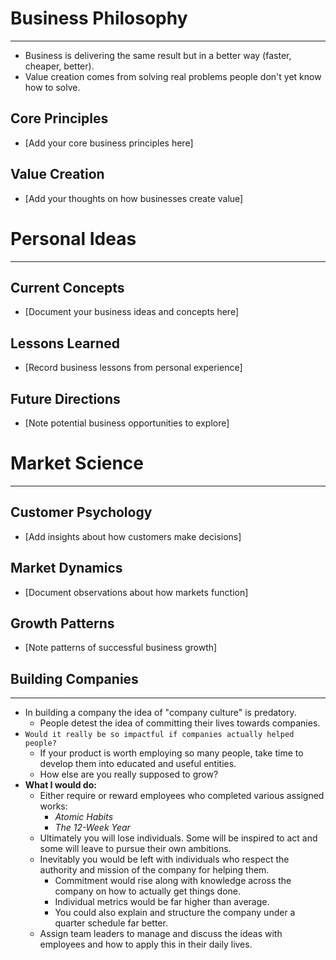 # Business Philosophy
*****
* Business is delivering the same result but in a better way (faster, cheaper, better).
* Value creation comes from solving real problems people don't yet know how to solve.

## Core Principles
* [Add your core business principles here]

## Value Creation
* [Add your thoughts on how businesses create value]

# Personal Ideas
*****
## Current Concepts
* [Document your business ideas and concepts here]

## Lessons Learned
* [Record business lessons from personal experience]

## Future Directions
* [Note potential business opportunities to explore]

# Market Science
*****
## Customer Psychology
* [Add insights about how customers make decisions]

## Market Dynamics
* [Document observations about how markets function]

## Growth Patterns
* [Note patterns of successful business growth]

## **Building Companies**
*****
* In building a company the idea of "company culture" is predatory.
	* People detest the idea of committing their lives towards companies.
* `Would it really be so impactful if companies actually helped people?`
	* If your product is worth employing so many people, take time to develop them into educated and useful entities.
	* How else are you really supposed to grow?
* **What I would do:**
	* Either require or reward employees who completed various assigned works:
		* *Atomic Habits*
		* *The 12-Week Year*
	* Ultimately you will lose individuals. Some will be inspired to act and some will leave to pursue their own ambitions.
	* Inevitably you would be left with individuals who respect the authority and mission of the company for helping them.
		* Commitment would rise along with knowledge across the company on how to actually get things done.
		* Individual metrics would be far higher than average.
		* You could also explain and structure the company under a quarter schedule far better.
	* Assign team leaders to manage and discuss the ideas with employees and how to apply this in their daily lives.
